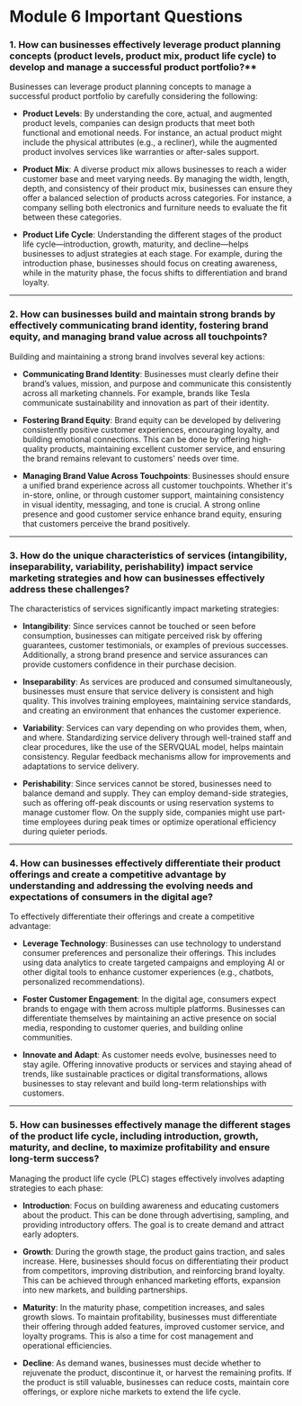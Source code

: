 # Module 6 Important Questions

### 1. How can businesses effectively leverage product planning concepts (product levels, product mix, product life cycle) to develop and manage a successful product portfolio?**

Businesses can leverage product planning concepts to manage a successful product portfolio by carefully considering the following:

- **Product Levels**: By understanding the core, actual, and augmented product levels, companies can design products that meet both functional and emotional needs. For instance, an actual product might include the physical attributes (e.g., a recliner), while the augmented product involves services like warranties or after-sales support.
  
- **Product Mix**: A diverse product mix allows businesses to reach a wider customer base and meet varying needs. By managing the width, length, depth, and consistency of their product mix, businesses can ensure they offer a balanced selection of products across categories. For instance, a company selling both electronics and furniture needs to evaluate the fit between these categories.

- **Product Life Cycle**: Understanding the different stages of the product life cycle—introduction, growth, maturity, and decline—helps businesses to adjust strategies at each stage. For example, during the introduction phase, businesses should focus on creating awareness, while in the maturity phase, the focus shifts to differentiation and brand loyalty.

---

### 2. **How can businesses build and maintain strong brands by effectively communicating brand identity, fostering brand equity, and managing brand value across all touchpoints?**

Building and maintaining a strong brand involves several key actions:

- **Communicating Brand Identity**: Businesses must clearly define their brand’s values, mission, and purpose and communicate this consistently across all marketing channels. For example, brands like Tesla communicate sustainability and innovation as part of their identity.

- **Fostering Brand Equity**: Brand equity can be developed by delivering consistently positive customer experiences, encouraging loyalty, and building emotional connections. This can be done by offering high-quality products, maintaining excellent customer service, and ensuring the brand remains relevant to customers' needs over time.

- **Managing Brand Value Across Touchpoints**: Businesses should ensure a unified brand experience across all customer touchpoints. Whether it's in-store, online, or through customer support, maintaining consistency in visual identity, messaging, and tone is crucial. A strong online presence and good customer service enhance brand equity, ensuring that customers perceive the brand positively.

---

### 3. **How do the unique characteristics of services (intangibility, inseparability, variability, perishability) impact service marketing strategies and how can businesses effectively address these challenges?**

The characteristics of services significantly impact marketing strategies:

- **Intangibility**: Since services cannot be touched or seen before consumption, businesses can mitigate perceived risk by offering guarantees, customer testimonials, or examples of previous successes. Additionally, a strong brand presence and service assurances can provide customers confidence in their purchase decision.

- **Inseparability**: As services are produced and consumed simultaneously, businesses must ensure that service delivery is consistent and high quality. This involves training employees, maintaining service standards, and creating an environment that enhances the customer experience.

- **Variability**: Services can vary depending on who provides them, when, and where. Standardizing service delivery through well-trained staff and clear procedures, like the use of the SERVQUAL model, helps maintain consistency. Regular feedback mechanisms allow for improvements and adaptations to service delivery.

- **Perishability**: Since services cannot be stored, businesses need to balance demand and supply. They can employ demand-side strategies, such as offering off-peak discounts or using reservation systems to manage customer flow. On the supply side, companies might use part-time employees during peak times or optimize operational efficiency during quieter periods.

---

### 4. **How can businesses effectively differentiate their product offerings and create a competitive advantage by understanding and addressing the evolving needs and expectations of consumers in the digital age?**

To effectively differentiate their offerings and create a competitive advantage:

- **Leverage Technology**: Businesses can use technology to understand consumer preferences and personalize their offerings. This includes using data analytics to create targeted campaigns and employing AI or other digital tools to enhance customer experiences (e.g., chatbots, personalized recommendations).

- **Foster Customer Engagement**: In the digital age, consumers expect brands to engage with them across multiple platforms. Businesses can differentiate themselves by maintaining an active presence on social media, responding to customer queries, and building online communities.

- **Innovate and Adapt**: As customer needs evolve, businesses need to stay agile. Offering innovative products or services and staying ahead of trends, like sustainable practices or digital transformations, allows businesses to stay relevant and build long-term relationships with customers.

---

### 5. **How can businesses effectively manage the different stages of the product life cycle, including introduction, growth, maturity, and decline, to maximize profitability and ensure long-term success?**

Managing the product life cycle (PLC) stages effectively involves adapting strategies to each phase:

- **Introduction**: Focus on building awareness and educating customers about the product. This can be done through advertising, sampling, and providing introductory offers. The goal is to create demand and attract early adopters.

- **Growth**: During the growth stage, the product gains traction, and sales increase. Here, businesses should focus on differentiating their product from competitors, improving distribution, and reinforcing brand loyalty. This can be achieved through enhanced marketing efforts, expansion into new markets, and building partnerships.

- **Maturity**: In the maturity phase, competition increases, and sales growth slows. To maintain profitability, businesses must differentiate their offering through added features, improved customer service, and loyalty programs. This is also a time for cost management and operational efficiencies.

- **Decline**: As demand wanes, businesses must decide whether to rejuvenate the product, discontinue it, or harvest the remaining profits. If the product is still valuable, businesses can reduce costs, maintain core offerings, or explore niche markets to extend the life cycle.

